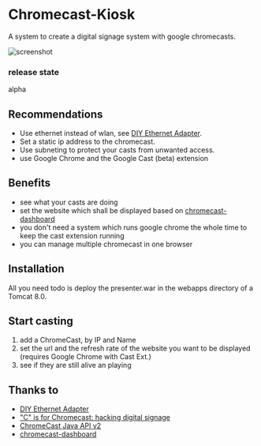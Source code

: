 # Chromecast-Kiosk
A system to create a digital signage system with google chromecasts. 

![screenshot](https://raw.githubusercontent.com/mkuerbis/Chromecast-Kiosk/master/img/overview-screenshot.png "screenshot")

### release state
alpha

## Recommendations
* Use ethernet instead of wlan, see [DIY Ethernet Adapter](https://productforums.google.com/forum/#!topic/chromecast/xo_NDh5CZA8).
* Set a static ip address to the chromecast.
* Use subneting to protect your casts from unwanted access.
* use Google Chrome and the Google Cast (beta) extension

## Benefits
* see what your casts are doing
* set the website which shall be displayed based on [chromecast-dashboard](https://github.com/boombatower/chromecast-dashboard)
* you don't need a system which runs google chrome the whole time to keep the cast extension running
* you can manage multiple chromecast in one browser

## Installation
All you need todo is deploy the presenter.war in the webapps directory of a Tomcat 8.0.

## Start casting
1. add a ChromeCast, by IP and Name
2. set the url and the refresh rate of the website you want to be displayed (requires Google Chrome with Cast Ext.)
3. see if they are still alive an playing

## Thanks to
* [DIY Ethernet Adapter](https://productforums.google.com/forum/#!topic/chromecast/xo_NDh5CZA8)
* ["C" is for Chromecast: hacking digital signage](http://labs.cooperhewitt.org/2013/c-is-for-chromecast-hacking-digital-signage/)
* [ChromeCast Java API v2](https://github.com/vitalidze/chromecast-java-api-v2)
* [chromecast-dashboard](https://github.com/boombatower/chromecast-dashboard)
